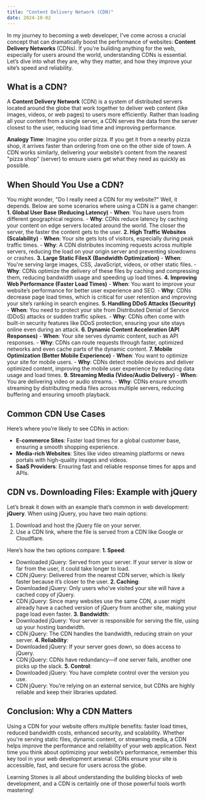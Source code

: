 ```yaml
---
title: "Content Delivery Network (CDN)"
date: 2024-10-02
---
```


In my journey to becoming a web developer, I've come across a crucial concept that can dramatically boost the performance of websites: **Content Delivery Networks** (CDNs). If you're building anything for the web, especially for users around the world, understanding CDNs is essential. Let’s dive into what they are, why they matter, and how they improve your site’s speed and reliability.
 
## What is a CDN?
A **Content Delivery Network** (CDN) is a system of distributed servers located around the globe that work together to deliver web content (like images, videos, or web pages) to users more efficiently. Rather than loading all your content from a single server, a CDN serves the data from the server closest to the user, reducing load time and improving performance.

**Analogy Time**: Imagine you order pizza. If you get it from a nearby pizza shop, it arrives faster than ordering from one on the other side of town. A CDN works similarly, delivering your website’s content from the nearest "pizza shop" (server) to ensure users get what they need as quickly as possible.
 
## When Should You Use a CDN?
You might wonder, "Do I really need a CDN for my website?" Well, it depends. Below are some scenarios where using a CDN is a game changer:
**1. Global User Base (Reducing Latency)**
    - **When**: You have users from different geographical regions.
    - **Why**: CDNs reduce latency by caching your content on edge servers located around the world. The closer the server, the faster the content gets to the user.
**2.	High Traffic Websites (Scalability)**
    - **When**: Your site gets lots of visitors, especially during peak traffic times.
    - **Why**: A CDN distributes incoming requests across multiple servers, reducing the load on your origin server and preventing slowdowns or crashes.
**3.	Large Static FilesX (Bandwidth Optimization)**
    - **When**: You're serving large images, CSS, JavaScript, videos, or other static files.
    - **Why**: CDNs optimize the delivery of these files by caching and compressing them, reducing bandwidth usage and speeding up load times.
**4.	Improving Web Performance (Faster Load Times)**
    - **When**: You want to improve your website’s performance for better user experience and SEO.
    - **Why**: CDNs decrease page load times, which is critical for user retention and improving your site’s ranking in search engines.
**5.	Handling DDoS Attacks (Security)**
    - **When**: You need to protect your site from Distributed Denial of Service (DDoS) attacks or sudden traffic spikes.
    - **Why**: CDNs often come with built-in security features like DDoS protection, ensuring your site stays online even during an attack.
**6.	Dynamic Content Acceleration (API Responses)**
    - **When**: Your site serves dynamic content, such as API responses.
    - **Why**: CDNs can route requests through faster, optimized networks and even cache parts of the dynamic content.
**7.	Mobile Optimization (Better Mobile Experience)**
    - **When**: You want to optimize your site for mobile users.
    - **Why**: CDNs detect mobile devices and deliver optimized content, improving the mobile user experience by reducing data usage and load times.
**9.	Streaming Media (Video/Audio Delivery)**
    - **When**: You are delivering video or audio streams.
    - **Why**: CDNs ensure smooth streaming by distributing media files across multiple servers, reducing buffering and ensuring smooth playback.
 
## Common CDN Use Cases
Here’s where you’re likely to see CDNs in action:
- **E-commerce Sites**: Faster load times for a global customer base, ensuring a smooth shopping experience.
- **Media-rich Websites**: Sites like video streaming platforms or news portals with high-quality images and videos.
- **SaaS Providers**: Ensuring fast and reliable response times for apps and APIs.
 
## CDN vs. Downloading Files: Example with jQuery
Let’s break it down with an example that’s common in web development: **jQuery**.
When using jQuery, you have two main options:
1.	Download and host the jQuery file on your server.
2.	Use a CDN link, where the file is served from a CDN like Google or Cloudflare.

Here’s how the two options compare:
**1. Speed**:
- Downloaded jQuery: Served from your server. If your server is slow or far from the user, it could take longer to load.
- CDN jQuery: Delivered from the nearest CDN server, which is likely faster because it’s closer to the user.
**2. Caching**:
- Downloaded jQuery: Only users who’ve visited your site will have a cached copy of jQuery.
- CDN jQuery: Since many websites use the same CDN, a user might already have a cached version of jQuery from another site, making your page load even faster.
**3. Bandwidth**:
- Downloaded jQuery: Your server is responsible for serving the file, using up your hosting bandwidth.
- CDN jQuery: The CDN handles the bandwidth, reducing strain on your server.
**4. Reliability**:
- Downloaded jQuery: If your server goes down, so does access to jQuery.
- CDN jQuery: CDNs have redundancy—if one server fails, another one picks up the slack.
**5. Control**:
- Downloaded jQuery: You have complete control over the version you use.
- CDN jQuery: You’re relying on an external service, but CDNs are highly reliable and keep their libraries updated.
 
## Conclusion: Why a CDN Matters
Using a CDN for your website offers multiple benefits: faster load times, reduced bandwidth costs, enhanced security, and scalability. Whether you're serving static files, dynamic content, or streaming media, a CDN helps improve the performance and reliability of your web application.
Next time you think about optimizing your website’s performance, remember this key tool in your web development arsenal. CDNs ensure your site is accessible, fast, and secure for users across the globe.

Learning Stones is all about understanding the building blocks of web development, and a CDN is certainly one of those powerful tools worth mastering!
